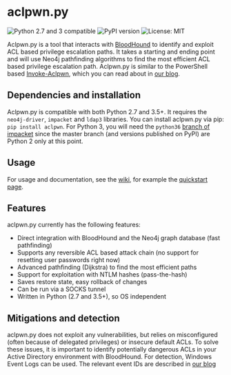 # aclpwn.py

![Python 2.7 and 3 compatible](https://img.shields.io/badge/python-2.7%2C%203.x-blue.svg)
![PyPI version](https://img.shields.io/pypi/v/aclpwn.svg)
![License: MIT](https://img.shields.io/pypi/l/aclpwn.svg)

Aclpwn.py is a tool that interacts with [BloodHound](https://github.com/BloodHoundAD/BloodHound) to identify and exploit ACL based privilege escalation paths. It takes a starting and ending point and will use Neo4j pathfinding algorithms to find the most efficient ACL based privilege escalation path. Aclpwn.py is similar to the PowerShell based [Invoke-Aclpwn](https://github.com/fox-it/Invoke-ACLPwn), which you can read about in [our blog](https://blog.fox-it.com/2018/04/26/escalating-privileges-with-acls-in-active-directory/).

## Dependencies and installation
Aclpwn.py is compatible with both Python 2.7 and 3.5+. It requires the `neo4j-driver`, `impacket` and `ldap3` libraries. You can install aclpwn.py via pip: `pip install aclpwn`. For Python 3, you will need the `python36` [branch of impacket](https://github.com/SecureAuthCorp/impacket/tree/python36) since the master branch (and versions published on PyPI) are Python 2 only at this point. 

## Usage
For usage and documentation, see the [wiki](https://github.com/fox-it/aclpwn.py/wiki/), for example the [quickstart page](https://github.com/fox-it/aclpwn.py/wiki/Quickstart).

## Features
aclpwn.py currently has the following features:
- Direct integration with BloodHound and the Neo4j graph database (fast pathfinding)
- Supports any reversible ACL based attack chain (no support for resetting user passwords right now)
- Advanced pathfinding (Dijkstra) to find the most efficient paths
- Support for exploitation with NTLM hashes (pass-the-hash)
- Saves restore state, easy rollback of changes
- Can be run via a SOCKS tunnel
- Written in Python (2.7 and 3.5+), so OS independent

## Mitigations and detection
aclpwn.py does not exploit any vulnerabilities, but relies on misconfigured (often because of delegated privileges) or insecure default ACLs. To solve these issues, it is important to identify potentially dangerous ACLs in your Active Directory environment with BloodHound. For detection, Windows Event Logs can be used. The relevant event IDs are described in [our blog](https://blog.fox-it.com/2018/04/26/escalating-privileges-with-acls-in-active-directory/)
